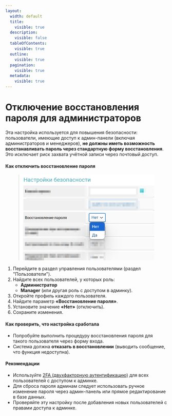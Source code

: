 ```yaml
---
layout:
  width: default
  title:
    visible: true
  description:
    visible: false
  tableOfContents:
    visible: true
  outline:
    visible: true
  pagination:
    visible: true
  metadata:
    visible: true
---
```


# Отключение восстановления пароля для администраторов

Эта настройка используется для повышения безопасности:\
пользователи, имеющие доступ к админ-панели (включая администраторов и менеджеров), **не должны иметь возможность восстанавливать пароль через стандартную форму восстановления**.\
Это исключает риск захвата учётной записи через почтовый доступ.

#### Как отключить восстановление пароля

<figure><img src="../../../.gitbook/assets/image (2) (1) (1) (1) (1) (1) (1) (1) (1) (1) (1).png" alt="" width="432"><figcaption></figcaption></figure>

1. Перейдите в раздел управления пользователями (раздел "Пользователи").
2. Найдите всех пользователей, у которых роль:
   * **Администратор**
   * **Manager** (или другая роль с доступом в админку).
3. Откройте профиль каждого пользователя.
4. Найдите параметр **«Восстановление пароля»**.
5. Установите значение **«Нет»** (отключить).
6. Сохраните изменения.

#### Как проверить, что настройка сработала

* Попробуйте выполнить процедуру восстановления пароля для такого пользователя через форму входа.
* Система должна **отказать в восстановлении** (выводить сообщение, что функция недоступна).

#### Рекомендации

* Используйте [2FA (двухфакторную аутентификацию)](https://premium.gitbook.io/main/osnovnye-nastroiki/nastroiki/administratory-i-polzovateli/dvukhfaktornaya-avtorizaciya-2fa-v-paneli-upravleniya-saitom) для всех пользователей с доступом к админке.
* Для сброса пароля админам следует использовать ручное изменение пароля через админ-панель или прямое редактирование в базе данных.
* Проверяйте эту настройку после добавления новых пользователей с правами доступа к админке.
